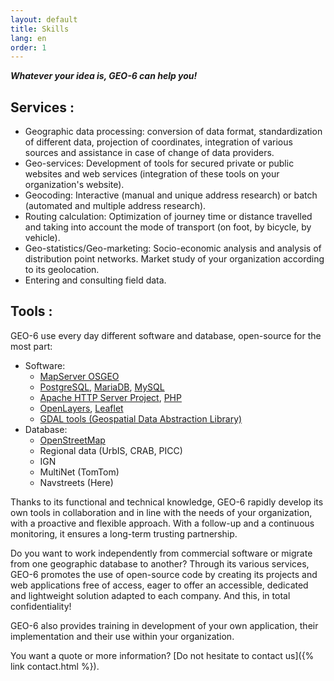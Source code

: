 ```yaml
---
layout: default
title: Skills
lang: en
order: 1
---
```

**_Whatever your idea is, GEO-6 can help you!_**

## Services :

-	Geographic data processing: conversion of data format, standardization of different data, projection of coordinates, integration of various sources and assistance in case of change of data providers.
-	Geo-services: Development of tools for secured private or public websites and web services (integration of these tools on your organization's website).
-	Geocoding: Interactive (manual and unique address research) or batch (automated and multiple address research).
-	Routing calculation: Optimization of journey time or distance travelled and taking into account the mode of transport (on foot, by bicycle, by vehicle).
-	Geo-statistics/Geo-marketing: Socio-economic analysis and analysis of distribution point networks. Market study of your organization according to its geolocation.
-	Entering and consulting field data.

## Tools :

GEO-6 use every day different software and database, open-source for the most part:

- Software:
  - [MapServer OSGEO](http://mapserver.org/)
  - [PostgreSQL](https://www.postgresql.org/), [MariaDB](https://mariadb.org/), [MySQL](https://www.mysql.com/)
  - [Apache HTTP Server Project](https://httpd.apache.org/), [PHP](https://secure.php.net/)
  - [OpenLayers](https://openlayers.org/), [Leaflet](http://leafletjs.com/)
  - [GDAL tools (Geospatial Data Abstraction Library)](http://gdal.org/)
- Database:
  - [OpenStreetMap](https://www.openstreetmap.org/)
  - Regional data (UrbIS, CRAB, PICC)
  - IGN
  - MultiNet (TomTom)
  - Navstreets (Here)

Thanks to its functional and technical knowledge, GEO-6 rapidly develop its own tools in collaboration and in line with the needs of your organization, with a proactive and flexible approach. With a follow-up and a continuous monitoring, it ensures a long-term trusting partnership.

Do you want to work independently from commercial software or migrate from one geographic database to another? Through its various services, GEO-6 promotes the use of open-source code by creating its projects and web applications free of access, eager to offer an accessible, dedicated and lightweight solution adapted to each company. And this, in total confidentiality!

GEO-6 also provides training in development of your own application, their implementation and their use within your organization.

You want a quote or more information? [Do not hesitate to contact us]({% link contact.html %}).
